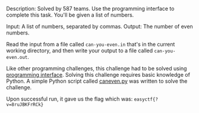 Description: Solved by 587 teams.
Use the programming interface to complete this task. You'll be given a list of numbers.

Input: A list of numbers, separated by commas.
Output: The number of even numbers.

Read the input from a file called `can-you-even.in` that's in the current working directory, and then write your output to a file called `can-you-even.out`.

Like other programming challenges, this challenge had to be solved using [programming interface](https://www.easyctf.com/programming). Solving this challenge requires basic knowledge of Python.
A simple Python script called [caneven.py](./caneven.py) was written to solve the challenge.

Upon successful run, it gave us the flag which was:
`easyctf{?v=8ruJBKFrRCk}`
